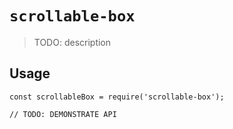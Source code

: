 # `scrollable-box`

> TODO: description

## Usage

```
const scrollableBox = require('scrollable-box');

// TODO: DEMONSTRATE API
```
